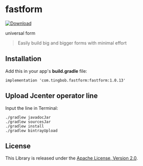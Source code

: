 # fastform
[ ![Download](https://api.bintray.com/packages/tingbob/maven/fastform/images/download.svg) ](https://bintray.com/tingbob/maven/fastform/_latestVersion)

universal form
> Easily build big and bigger forms with minimal effort

## Installation
Add this in your app's **build.gradle** file:
```
implementation 'com.tingbob.fastform:fastform:1.0.13'
```
## Upload Jcenter operator line
Input the line in Terminal:
```
./gradlew javadocJar
./gradlew sourcesJar
./gradlew install
./gradlew bintrayUpload
```

License
-----------------
This Library is released under the [Apache License, Version 2.0](http://www.apache.org/licenses/LICENSE-2.0).
